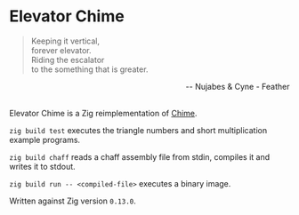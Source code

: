 # Elevator Chime

> Keeping it vertical,<br>
> forever elevator.<br>
> Riding the escalator<br>
> to the something that is greater.<br>

<div style="text-align: right;">-- Nujabes & Cyne - Feather</div><br>

Elevator Chime is a Zig reimplementation of [Chime](https://github.com/Dr-Nekoma/chime).

`zig build test` executes the triangle numbers and short multiplication example programs.

`zig build chaff` reads a chaff assembly file from stdin, compiles it and writes it to stdout.

`zig build run -- <compiled-file>` executes a binary image.

Written against Zig version `0.13.0`.
